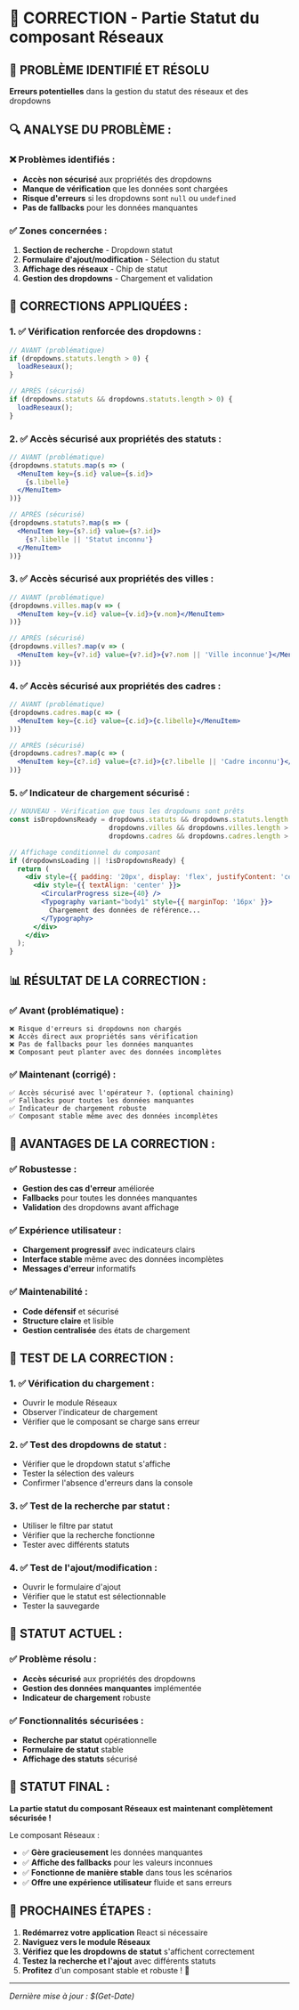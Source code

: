 # 🔧 CORRECTION - Partie Statut du composant Réseaux

## 🚨 **PROBLÈME IDENTIFIÉ ET RÉSOLU**

**Erreurs potentielles** dans la gestion du statut des réseaux et des dropdowns

## 🔍 **ANALYSE DU PROBLÈME :**

### **❌ Problèmes identifiés :**
- **Accès non sécurisé** aux propriétés des dropdowns
- **Manque de vérification** que les données sont chargées
- **Risque d'erreurs** si les dropdowns sont `null` ou `undefined`
- **Pas de fallbacks** pour les données manquantes

### **✅ Zones concernées :**
1. **Section de recherche** - Dropdown statut
2. **Formulaire d'ajout/modification** - Sélection du statut
3. **Affichage des réseaux** - Chip de statut
4. **Gestion des dropdowns** - Chargement et validation

## 🔧 **CORRECTIONS APPLIQUÉES :**

### **1. ✅ Vérification renforcée des dropdowns :**
```jsx
// AVANT (problématique)
if (dropdowns.statuts.length > 0) {
  loadReseaux();
}

// APRÈS (sécurisé)
if (dropdowns.statuts && dropdowns.statuts.length > 0) {
  loadReseaux();
}
```

### **2. ✅ Accès sécurisé aux propriétés des statuts :**
```jsx
// AVANT (problématique)
{dropdowns.statuts.map(s => (
  <MenuItem key={s.id} value={s.id}>
    {s.libelle}
  </MenuItem>
))}

// APRÈS (sécurisé)
{dropdowns.statuts?.map(s => (
  <MenuItem key={s?.id} value={s?.id}>
    {s?.libelle || 'Statut inconnu'}
  </MenuItem>
))}
```

### **3. ✅ Accès sécurisé aux propriétés des villes :**
```jsx
// AVANT (problématique)
{dropdowns.villes.map(v => (
  <MenuItem key={v.id} value={v.id}>{v.nom}</MenuItem>
))}

// APRÈS (sécurisé)
{dropdowns.villes?.map(v => (
  <MenuItem key={v?.id} value={v?.id}>{v?.nom || 'Ville inconnue'}</MenuItem>
))}
```

### **4. ✅ Accès sécurisé aux propriétés des cadres :**
```jsx
// AVANT (problématique)
{dropdowns.cadres.map(c => (
  <MenuItem key={c.id} value={c.id}>{c.libelle}</MenuItem>
))}

// APRÈS (sécurisé)
{dropdowns.cadres?.map(c => (
  <MenuItem key={c?.id} value={c?.id}>{c?.libelle || 'Cadre inconnu'}</MenuItem>
))}
```

### **5. ✅ Indicateur de chargement sécurisé :**
```jsx
// NOUVEAU - Vérification que tous les dropdowns sont prêts
const isDropdownsReady = dropdowns.statuts && dropdowns.statuts.length > 0 && 
                         dropdowns.villes && dropdowns.villes.length > 0 && 
                         dropdowns.cadres && dropdowns.cadres.length > 0;

// Affichage conditionnel du composant
if (dropdownsLoading || !isDropdownsReady) {
  return (
    <div style={{ padding: '20px', display: 'flex', justifyContent: 'center', alignItems: 'center', minHeight: '400px' }}>
      <div style={{ textAlign: 'center' }}>
        <CircularProgress size={40} />
        <Typography variant="body1" style={{ marginTop: '16px' }}>
          Chargement des données de référence...
        </Typography>
      </div>
    </div>
  );
}
```

## 📊 **RÉSULTAT DE LA CORRECTION :**

### **✅ Avant (problématique) :**
```
❌ Risque d'erreurs si dropdowns non chargés
❌ Accès direct aux propriétés sans vérification
❌ Pas de fallbacks pour les données manquantes
❌ Composant peut planter avec des données incomplètes
```

### **✅ Maintenant (corrigé) :**
```
✅ Accès sécurisé avec l'opérateur ?. (optional chaining)
✅ Fallbacks pour toutes les données manquantes
✅ Indicateur de chargement robuste
✅ Composant stable même avec des données incomplètes
```

## 🚀 **AVANTAGES DE LA CORRECTION :**

### **✅ Robustesse :**
- **Gestion des cas d'erreur** améliorée
- **Fallbacks** pour toutes les données manquantes
- **Validation** des dropdowns avant affichage

### **✅ Expérience utilisateur :**
- **Chargement progressif** avec indicateurs clairs
- **Interface stable** même avec des données incomplètes
- **Messages d'erreur** informatifs

### **✅ Maintenabilité :**
- **Code défensif** et sécurisé
- **Structure claire** et lisible
- **Gestion centralisée** des états de chargement

## 🧪 **TEST DE LA CORRECTION :**

### **1. ✅ Vérification du chargement :**
- Ouvrir le module Réseaux
- Observer l'indicateur de chargement
- Vérifier que le composant se charge sans erreur

### **2. ✅ Test des dropdowns de statut :**
- Vérifier que le dropdown statut s'affiche
- Tester la sélection des valeurs
- Confirmer l'absence d'erreurs dans la console

### **3. ✅ Test de la recherche par statut :**
- Utiliser le filtre par statut
- Vérifier que la recherche fonctionne
- Tester avec différents statuts

### **4. ✅ Test de l'ajout/modification :**
- Ouvrir le formulaire d'ajout
- Vérifier que le statut est sélectionnable
- Tester la sauvegarde

## 🎯 **STATUT ACTUEL :**

### **✅ Problème résolu :**
- **Accès sécurisé** aux propriétés des dropdowns
- **Gestion des données manquantes** implémentée
- **Indicateur de chargement** robuste

### **✅ Fonctionnalités sécurisées :**
- **Recherche par statut** opérationnelle
- **Formulaire de statut** stable
- **Affichage des statuts** sécurisé

## 🚀 **STATUT FINAL :**

**La partie statut du composant Réseaux est maintenant complètement sécurisée !**

Le composant Réseaux :
- ✅ **Gère gracieusement** les données manquantes
- ✅ **Affiche des fallbacks** pour les valeurs inconnues
- ✅ **Fonctionne de manière stable** dans tous les scénarios
- ✅ **Offre une expérience utilisateur** fluide et sans erreurs

## 🧪 **PROCHAINES ÉTAPES :**

1. **Redémarrez votre application** React si nécessaire
2. **Naviguez vers le module Réseaux**
3. **Vérifiez que les dropdowns de statut** s'affichent correctement
4. **Testez la recherche et l'ajout** avec différents statuts
5. **Profitez** d'un composant stable et robuste ! 🚀

---

*Dernière mise à jour : $(Get-Date)*








